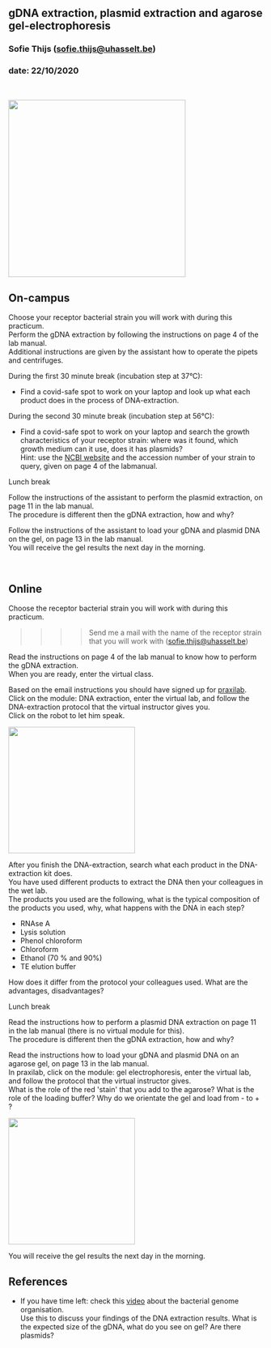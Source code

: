 ## gDNA extraction, plasmid extraction and agarose gel-electrophoresis
### Sofie Thijs (sofie.thijs@uhasselt.be)
### date: 22/10/2020


&nbsp;
&nbsp;


<img src="https://cdn.kastatic.org/ka-perseus-images/281341d0ce02b9d8f7c74ece5424b580e8ff438f.png" width="350px">


## On-campus

Choose your receptor bacterial strain you will work with during this practicum.   
Perform the gDNA extraction by following the instructions on page 4 of the lab manual.  
Additional instructions are given by the assistant how to operate the pipets and centrifuges.

During the first 30 minute break (incubation step at 37°C):   
- Find a covid-safe spot to work on your laptop and look up what each product does in the process of DNA-extraction.  

During the second 30 minute break (incubation step at 56°C):  
- Find a covid-safe spot to work on your laptop and search the growth characteristics of your receptor strain: where was it found, which growth medium can it use, does it has plasmids?  
Hint: use the [NCBI website](https://www.ncbi.nlm.nih.gov/) and the accession number of your strain to query, given on page 4 of the labmanual.  

Lunch break

Follow the instructions of the assistant to perform the plasmid extraction, on page 11 in the lab manual.  
The procedure is different then the gDNA extraction, how and why?  

Follow the instructions of the assistant to load your gDNA and plasmid DNA on the gel, on page 13 in the lab manual.  
You will receive the gel results the next day in the morning.

&nbsp;
&nbsp;

## Online

Choose the receptor bacterial strain you will work with during this practicum.
>>>> Send me a mail with the name of the receptor strain that you will work with (sofie.thijs@uhasselt.be)  

Read the instructions on page 4 of the lab manual to know how to perform the gDNA extraction.  
When you are ready, enter the virtual class.  

Based on the email instructions you should have signed up for [praxilab](https://praxilabs.com/en/sign-up).
Click on the module: DNA extraction, enter the virtual lab, and follow the DNA-extraction protocol that the virtual instructor gives you.  
Click on the robot to let him speak.

<img src="https://praxilabs.com/EnglishContent/images/News/Biology.jpg" width="250px">

After you finish the DNA-extraction, search what each product in the DNA-extraction kit does.  
You have used different products to extract the DNA then your colleagues in the wet lab.  
The products you used are the following, what is the typical composition of the products you used, why, what happens with the DNA in each step?  
- RNAse A  
- Lysis solution  
- Phenol chloroform  
- Chloroform  
- Ethanol (70 % and 90%)  
- TE elution buffer  

How does it differ from the protocol your colleagues used. What are the advantages, disadvantages?  

Lunch break

Read the instructions how to perform a plasmid DNA extraction on page 11 in the lab manual (there is no virtual module for this).  
The procedure is different then the gDNA extraction, how and why?  

Read the instructions how to load your gDNA and plasmid DNA on an agarose gel, on page 13 in the lab manual.  
In praxilab, click on the module: gel electrophoresis, enter the virtual lab, and follow the protocol that the virtual instructor gives.  
What is the role of the red 'stain' that you add to the agarose?  What is the role of the loading buffer?  Why do we orientate the gel and load from - to + ?  

<img src="https://praxilabs.com/EnglishContent/images/O_NewVirtualLab/Molecular%20Biology/Protein%20Electrophoresis/1.png" width="250px">  

You will receive the gel results the next day in the morning.

## References
- If you have time left: check this [video](https://github.com/Sofie8/Practicum_conjugation_MOGEN/blob/main/Thebacterialgenome.mp4) about the bacterial genome organisation.  
Use this to discuss your findings of the DNA extraction results. What is the expected size of the gDNA, what do you see on gel? Are there plasmids?

&nbsp;
&nbsp;
